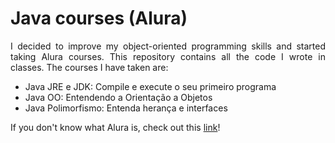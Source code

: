 # Java courses (Alura)

<p align="justify">
  I decided to improve my object-oriented programming skills and started taking Alura courses. This repository contains all the code I wrote in classes. The courses I have taken are:
</p>

<ul>
  <li> Java JRE e JDK: Compile e execute o seu primeiro programa
  <li> Java OO: Entendendo a Orientação a Objetos
  <li> Java Polimorfismo: Entenda herança e interfaces
</ul>

<p align="justify">
  If you don't know what Alura is, check out this <a href="https://www.alura.com.br/">link</a>!
</p>
